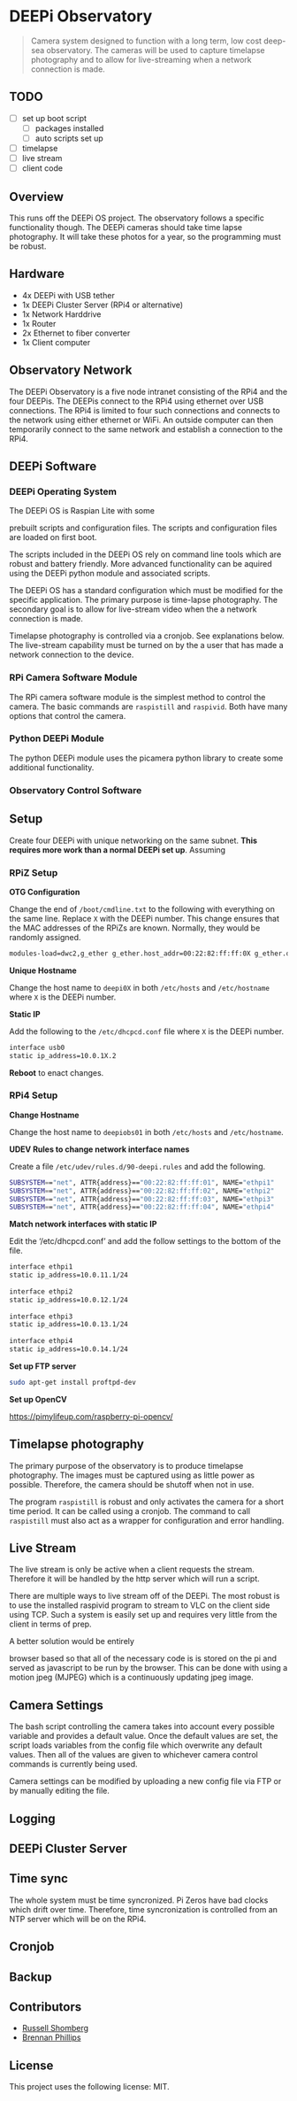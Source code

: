 # DEEPi Observatory #
> Camera system designed to function with a long term, low cost
> deep-sea observatory. The cameras will be used to capture timelapse
> photography and to allow for live-streaming when a network
> connection is made.

## TODO ##
<!-- the bootloader used by DEEPi OS contains a base system, but that
system is not designed to do anything. For this specific purpose, I
will make edits after the install since I am only making
four. However, I do need a specific list of what is done. -->

  * [ ] set up boot script
	* [ ] packages installed
	* [ ] auto scripts set up
  * [ ] timelapse
  * [ ] live stream 
  * [ ] client code

## Overview ##

<!-- TODO: include link to DEEPi project -->
<!-- TODO: link to the observatory project -->

This runs off the DEEPi OS project. The observatory follows a specific
functionality though. The DEEPi cameras should take time lapse
photography. It will take these photos for a year, so the programming
must be robust.

## Hardware ##

  * 4x DEEPi with USB tether
  * 1x DEEPi Cluster Server (RPi4 or alternative)
  * 1x Network Harddrive
  * 1x Router
  * 2x Ethernet to fiber converter
  * 1x Client computer

## Observatory Network ##

The DEEPi Observatory is a five node intranet consisting of the RPi4
and the four DEEPis. The DEEPis connect to the RPi4 using ethernet
over USB connections. The RPi4 is limited to four such connections and
connects to the network using either ethernet or WiFi. An outside
computer can then temporarily connect to the same network and
establish a connection to the RPi4. <!-- TODO: set up this exact
network in the lab with no outside connecitons -->

<!-- If set up right, this should not really be necessary since all
commands should be run through the RPi4 --> <!-- TODO: just set it up
in /etc/hostnames-->

Each of the four DEEPi is connected as a seperate interface on a
seperate subnet where the only members of each subnet are the
observatory server and a single DEEPi. The interfaces are named
`ethpiX`. The observatory takes the address `10.0.1X.1` and the DEEPi
takes the address `10.0.1X.2` where `X` is the DEEPi number. The DEEPi
number is associated with that DEEPi and not the plug choice. 

Only the observatory computer has network access to the DEEPi
computers.  For most applications, this is good enough since general
commands can be sent to the observatory which can in turn send
necessary commands to each DEEPi. Additionaly, a user can SSH into the
observatory and then SSH into individual DEEPi from there. <!-- could
also put in an tunnel or bridge the network, but that seems
unnecessary for our application. -->

## DEEPi Software ##
### DEEPi Operating System ##

<!-- TODO: link to DEEPi OS --> The DEEPi OS is Raspian Lite with some
prebuilt scripts and configuration files. The scripts and
configuration files are loaded on first boot.

The scripts included in the DEEPi OS rely on command line tools which
are robust and battery friendly. More advanced functionality can be
aquired using the DEEPi python module and associated scripts.

The DEEPi OS has a standard configuration which must be modified for
the specific application.  The primary purpose is time-lapse
photography. The secondary goal is to allow for live-stream video when
the a network connection is made.

Timelapse photography is controlled via a cronjob. See explanations below.
The live-stream capability must be turned on by the a user that has made a 
network connection to the device.

### RPi Camera Software Module ###

The RPi camera software module is the simplest method to control the
camera. The basic commands are `raspistill` and `raspivid`. Both have
many options that control the camera. <!-- TODO: link -->

### Python DEEPi Module ##

<!-- TODO: link to python-deepi --> 

The python DEEPi module uses the picamera python library to create
some additional functionality.

### Observatory Control Software ###
<!-- TODO: build software to control the connected DEEPi -->
## Setup ##

Create four DEEPi with unique networking on the same subnet. **This 
requires more work than a normal DEEPi set up**. Assuming 

### RPiZ Setup ###

**OTG Configuration**

Change the end of `/boot/cmdline.txt` to the following with everything
on the same line. Replace `X` with the DEEPi number. This change
ensures that the MAC addresses of the RPiZs are known. Normally, they
would be randomly assigned.

```sh
modules-load=dwc2,g_ether g_ether.host_addr=00:22:82:ff:ff:0X g_ether.dev_addr=00:22:82:ff:ff:1X
```

**Unique Hostname**

Change the host name to `deepi0X` in both `/etc/hosts` and
`/etc/hostname` where `X` is the DEEPi number.

**Static IP**

Add the following to the `/etc/dhcpcd.conf` file where `X` is the
DEEPi number.

```sh
interface usb0
static ip_address=10.0.1X.2
```

**Reboot** to enact changes.

<!-- TODO: install software -->

<!-- TODO: pull necessary libraries -->
<!-- Put a repo on the RPi4 and have each RPiZ pull from the repo -->

### RPi4 Setup ###

**Change Hostname**

Change the host name to `deepiobs01` in both `/etc/hosts` and
`/etc/hostname`.


**UDEV Rules to change network interface names**

Create a file `/etc/udev/rules.d/90-deepi.rules` and add the following.

``` bash
SUBSYSTEM=="net", ATTR{address}=="00:22:82:ff:ff:01", NAME="ethpi1"
SUBSYSTEM=="net", ATTR{address}=="00:22:82:ff:ff:02", NAME="ethpi2"
SUBSYSTEM=="net", ATTR{address}=="00:22:82:ff:ff:03", NAME="ethpi3"
SUBSYSTEM=="net", ATTR{address}=="00:22:82:ff:ff:04", NAME="ethpi4"
```

**Match network interfaces with static IP**

Edit the ‘/etc/dhcpcd.conf’ and add the follow settings to the bottom
of the file.


``` bash
interface ethpi1
static ip_address=10.0.11.1/24
 
interface ethpi2
static ip_address=10.0.12.1/24
 
interface ethpi3
static ip_address=10.0.13.1/24
 
interface ethpi4
static ip_address=10.0.14.1/24
```

**Set up FTP server**

``` bash
sudo apt-get install proftpd-dev
```

**Set up OpenCV**

https://pimylifeup.com/raspberry-pi-opencv/

## Timelapse photography ##

The primary purpose of the observatory is to produce timelapse
photography.  The images must be captured using as little power as
possible. Therefore, the camera should be shutoff when not in use.

The program `raspistill` is robust and only activates the camera for a
short time period. It can be called using a cronjob. The command to
call `raspistill` must also act as a wrapper for configuration and
error handling. <!-- TODO: write a script which can be called from
cronjob and includes all settings for the camera --> <!-- TODO: handle
errors -->

<!-- TODO: figure out filesizes 

A photo taken with the camera module will be around 2.4MB. This is
about 425 photos per GB.

Taking 1 photo per minute would take up 1GB in about 7 hours. This is
a rate of about 144MB per hour or 3.3GB per day.-->

## Live Stream ##

The live stream is only be active when a client requests the
stream. Therefore it will be handled by the http server which will run
a script. 

There are multiple ways to live stream off of the DEEPi. The most
robust is to use the installed raspivid program to stream to VLC on
the client side using TCP. Such a system is easily set up and requires
very little from the client in terms of prep. 

<!-- TODO: make this happen --> A better solution would be entirely
browser based so that all of the necessary code is is stored on the pi
and served as javascript to be run by the browser. This can be done
with using a motion jpeg (MJPEG) which is a continuously updating jpeg
image. 

<!-- TODO: set up live stream to start raspimjpeg and serve the image
to the webserver-->

## Camera Settings ##


The bash script controlling the camera takes into account every
possible variable and provides a default value. Once the default
values are set, the script loads variables from the config file which
overwrite any default values. Then all of the values are given to
whichever camera control commands is currently being used. <!-- TODO:
create a camera config file --> <!-- TODO: create a bash load config
script --> <!-- TODO: create a python load config script -->


Camera settings can be modified by uploading a new config file via
FTP or by manually editing the file.

<!-- TODO: give the webserver the ability to modify the settings
file-->


## Logging ##

<!-- TODO: set up logging -->

<!-- Logs must exists on deepi and on cluster. They should be backed
up and represent every possible error that could occur. In general, we
would prefer to over log. Incorporate system logs as much as possible-->

## DEEPi Cluster Server ##

<!-- TODO: fill out sections --> <!-- NTP Server --> <!-- FTP Server
--> <!-- HTTP Server --> <!-- Auto backup --> <!-- pass through
networking -->

## Time sync ##

The whole system must be time syncronized. Pi Zeros have bad clocks
which drift over time. Therefore, time syncronization is controlled
from an NTP server which will be on the RPi4. 

<!-- TODO: set up NTP server on RPi4 -->
<!-- TODO: add specifying the NTP server to the install process -->

## Cronjob ##

<!-- TODO: set up the cronjobs-->


## Backup ##

<!-- TODO: back up images incase of failure -->

## Contributors ##

* [Russell Shomberg](https://rshom.github.io)
* [Brennan Phillips](https://web.uri.edu/uril/)
<!-- TODO: add contributors-->

## License ##
<!--- If you're not sure which open license to use see https://choosealicense.com/--->

This project uses the following license: MIT.


	

